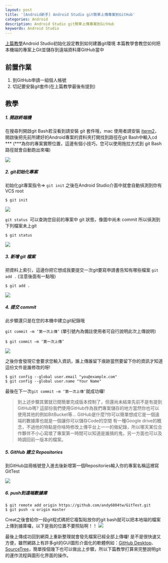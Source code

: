```yaml
---
layout: post
title: '[Android新手] Android Studio git簡單上傳專案到GitHub'
categories: Android
description: Android Studio git簡單上傳專案到GitHub
keywords: Android Studio
---
```


[上篇教學](/2017/07/18/android-intro/)Android Studio初始化設定教到如何建置git環境
本篇教學會教您如何把本機端的專案上Git並儲存到遠端資料庫GitHub當中

## 前置作業
1. 到GitHub申請一組個人帳號
2. 切記要安裝git套件(在上篇教學最後有提到)

## 教學

##### 1. 開啟終端機
在搜尋列開啟git Bash若沒看到請安裝 git 套件哦，mac 使用者請安裝 [iterm2](https://www.iterm2.com/)，開啟後把先前所建好的Android專案的資料夾打開找到路徑在git Bash中輸入cd ***  (***為你的專案實際位置，這邊有個小技巧，您可以使用拖拉方式到 git Bash 路徑就會自動跑出來囉)

<img src="https://2.bp.blogspot.com/-L7UakysV4yI/WXWVpfs13uI/AAAAAAAABsg/quHzZAQ92nYT529mjKTtFZkZ8x8Qq_s0wCLcBGAs/s1600/1.png">

##### 2. git初始化專案

初始化git專案指令=> `git init`
之後在Android Studio介面中就會自動偵測到你有VCS root

```
$ git init
```

<img src="https://2.bp.blogspot.com/-wpBRHTqVShM/WXWWP9nvoXI/AAAAAAAABsk/KfXDdpn18hELcwBOIdGfzsL1-wYFqX7VACLcBGAs/s640/2.png">

`git status `可以查詢您目前的專案中 git 狀態，像圖中尚未 commit 所以偵測到下列檔案未上git

```
$ git status
```

<img src="https://2.bp.blogspot.com/-xnsfYQcwrYA/WXWW1suveLI/AAAAAAAABso/sMctAdukUWUTyamSDTkH4l6jh6XzjPL3QCLcBGAs/s1600/3.png">


##### 3. 新增 git 檔案

把資料上索引，這邊你把它想成我要提交一次git要寫申請書告知有哪些檔案
`git add .` (注意後面有一點哦)

```
$ git add .
```

<img src="https://2.bp.blogspot.com/-liAPSHfuQIc/WXWXtKMv69I/AAAAAAAABsw/OQWU0nAYLI4OqMg_qX-Zxm_cNw72gDgCQCLcBGAs/s1600/4.png">

##### 4. 提交 commit

此步驟還只是在您的本機中建立git紀錄哦

`git commit –m ‘第一次上傳’`  (單引號內為備註使用者可自行說明此次上傳說明)

```
$ git commit –m ‘第一次上傳’
```
<img src="https://3.bp.blogspot.com/-YIn1yC505hE/WXWYhCzKcNI/AAAAAAAABs4/4OnD7wyEVCEU7glOzpjWHO1lYMrrWxk9gCLcBGAs/s1600/5.png">

之後你會發現它會要求您輸入資訊，誰上傳誰留下痕跡當然要留下你的資訊才知道這份文件是誰修改的呀!
```
$ git config --global user.email "you@example.com"
$ git config --global user.name "Your Name"
```
最後在下一次`git commit –m ‘第一次上傳’`就成功囉!

>到上述步驟其實就已間簡單完成版本控制了，但還尚未結束先前不是有提到GitHub嗎?
這部份我們使用GitHub作為我們專案儲存的地方當然你也可以使用其他的例如BitBucket等...
GitHub是什麼?你可以簡單想成它是一個遠端的數據庫也就是一個讓你可以儲存Code的空間
有一種Google drive的概念，不過他的特點是你啥時修改上傳平台上一一的做紀錄，所以哪天某位合作夥伴不小心寫壞了專案第一時間可以知道是誰搞的鬼，另一方面也可以及時調回前一版本的檔案。

##### 5. GitHub 建立 Repositories

到GitHub註冊帳號登入進去後新增第一個Repositories輸入你的專案名稱這裡寫GitTest

<img src="https://2.bp.blogspot.com/-xPQmS9cX1YM/WXWaVr3I0aI/AAAAAAAABtE/T9kLKUHHWSMVuXHFfSaR7zmFxA_j2CiogCLcBGAs/s1600/6.png">

##### 6. push到遠端數據庫


```
$ git remote add origin https://github.com/andy6804tw/GitTest.git
$ git push -u origin master
```

Creat之後會給你一段git程式碼把它複製貼放你的git bash就可以把本地端的檔案上傳到據庫囉，以下是我的位置不要照貼啊！！ 
<img src="https://2.bp.blogspot.com/-3waFgNh0lRs/WXWbT_gAsQI/AAAAAAAABtM/svQHFLtwA9wZcFooUw9XxUMTHyKMpYhfwCLcBGAs/s1600/7.png"> 

最後上傳成功回到網頁上重新整理就會發先檔案已經全部上傳囉! 是不是很快速又方便，雖然網路上有許多git的GUI圖形介面化的軟體例如：[GitHub Desktop](https://desktop.github.com/)、[SourceTree](https://www.sourcetreeapp.com/)，簡單按個幾下也可以做出上步驟，所以下篇教學打算來完整說明git的運作流程與圖形化界面的操作。
